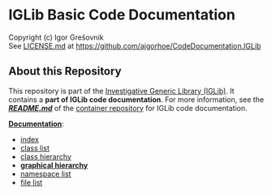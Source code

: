
# IGLib Basic Code Documentation

Copyright (c) Igor Grešovnik  
See [LICENSE.md](LICENSE.md) at https://github.com/ajgorhoe/CodeDocumentation.IGLib

## About this Repository

This repository is part of the [Investigative Generic Library (IGLib)](https://github.com/ajgorhoe/IGLib.modules.IGLibCore/blob/main/README.md). It contains a **part of IGLib code documentation**. For more information, see the ***[README.md](https://github.com/ajgorhoe/CodeDocumentation/blob/main/README.md)*** of the [container repository](https://github.com/ajgorhoe/CodeDocumentation) for IGLib code documentation.

**[Documentation](html/index.html)**:

* [index](html/index.html)
* [class list](html/annotated.html)
* [class hierarchy](html/hierarchy.html)
* **[graphical hierarchy](html/inherits.html)**
* [namespace list](html/namespaces.html)
* [file list](html/files.html)
